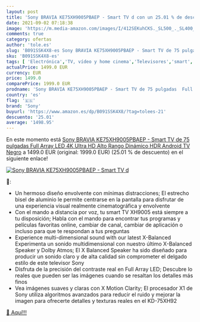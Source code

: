```yaml
---
layout: post
title: 'Sony BRAVIA KE75XH9005PBAEP - Smart TV d con un 25.01 % de descuento'
date: 2021-09-02 07:18:38
image: 'https://m.media-amazon.com/images/I/412SEKuhCKS._SL500_._SL400_.jpg'
comments: true
category: ofertas
author: 'tole.es'
slug: 'B091SSK4X8-es Sony BRAVIA KE75XH9005PBAEP - Smart TV de 75 pulgadas Full...'
sku: 'B091SSK4X8-es'
tags: [ 'Electrónica','TV, vídeo y home cinema','Televisores','smart','sony','tv', ]
actualPrice: 1499.0 EUR
currency: EUR
price: 1499.0
comparePrice: 1999.0 EUR
prodname: 'Sony BRAVIA KE75XH9005PBAEP - Smart TV de 75 pulgadas  Full Array LED  4K Ultra HD  Alto Rango Dinámico  HDR   Android TV  Negro'
country: 'es'
flag: '🇪🇸'
brand: 'Sony'
buyurl: 'https://www.amazon.es/dp/B091SSK4X8/?tag=tolees-21'
descuento: '25.01'
average: '1498.95'
---
```


En este momento está [Sony BRAVIA KE75XH9005PBAEP - Smart TV de 75 pulgadas  Full Array LED  4K Ultra HD  Alto Rango Dinámico  HDR   Android TV  Negro](https://www.amazon.es/dp/B091SSK4X8/?tag=tolees-21) a 1499.0 EUR (original: 1999.0 EUR) (25.01 %  de descuento) en el siguiente enlace!

[![Sony BRAVIA KE75XH9005PBAEP - Smart TV d](https://m.media-amazon.com/images/I/412SEKuhCKS._SL500_._SL400_.jpg)](https://www.amazon.es/dp/B091SSK4X8/?tag=tolees-21)

🔎:

- Un hermoso diseño envolvente con mínimas distracciones; El estrecho bisel de aluminio le permite centrarse en la pantalla para disfrutar de una experiencia visual realmente cinematográfica y envolvente
- Con el mando a distancia por voz, tu smart TV XH9005 está siempre a tu disposición; Habla con el mando para encontrar tus programas y películas favoritas online, cambiar de canal, cambiar de aplicación o incluso para que te respondan a tus preguntas
- Experience multi-dimensional sound with our latest X-Balanced Experimenta un sonido multidimensional con nuestro último X-Balanced Speaker y Dolby Atmos; El X Balanced Speaker ha sido diseñado para producir un sonido claro y de alta calidad sin comprometer el delgado estilo de este televisor Sony
- Disfruta de la precisión del contraste real en Full Array LED; Descubre lo reales que pueden ser las imágenes cuando se resaltan los detalles más finos
- Vea imágenes suaves y claras con X Motion Clarity; El procesador X1 de Sony utiliza algoritmos avanzados para reducir el ruido y mejorar la imagen para ofrecerte detalles y texturas reales en el KD-75XH92

[🛒 Aquí!!!](https://www.amazon.es/dp/B091SSK4X8/?tag=tolees-21)
